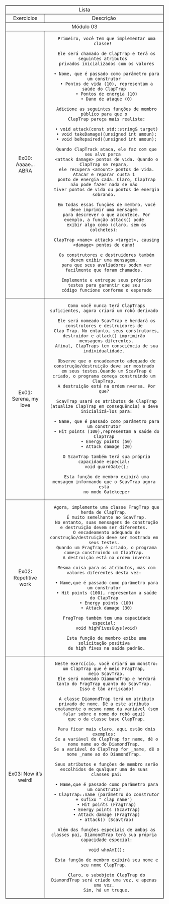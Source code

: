 <table border="1" width="300">

   <tr>
    <td  align="center"colspan="4">Lista</td>
   </tr>
  
   <tr>
      <td align="center">Exercicios</td>
      <td align="center"colspan="4">Descrição</td>
  </tr>
   <tr>
    <td  align="center"colspan="4">Módulo 03</td>
   </tr>
   <tr align="center">
    <td>Ex00: Aaaae... ABRA</td>
    <td>
      
      Primeiro, você tem que implementar uma classe! 
        
      Ele será chamado de ClapTrap e terá os seguintes atributos 
      privados inicializados com os valores
      
      • Nome, que é passado como parâmetro para um construtor
      • Pontos de vida (10), representam a saúde do ClapTrap
      • Pontos de energia (10)
      • Dano de ataque (0)
      
      Adicione as seguintes funções de membro público para que o
      ClapTrap pareça mais realista:
      
      • void attack(const std::string& target)
      • void takeDamage((unsigned int amoun);
      • void beRepaired((unsigned int amoun);
      
      Quando ClapTrack ataca, ele faz com que seu alvo perca 
      <attack damage> pontos de vida. Quando o ClapTrap se repara,
      ele recupera <amount> pontos de vida. Atacar e reparar custa 1
      ponto de energia cada. Claro, ClapTrap não pode fazer nada se não
      tiver pontos de vida ou pontos de energia sobrando.
       
      Em todas essas funções de membro, você deve imprimir uma mensagem
      para descrever o que acontece. Por exemplo, a função attack() pode
      exibir algo como (claro, sem os colchetes):
        
      ClapTrap <name> attacks <target>, causing <damage> pontos de dano!
        
      Os construtores e destruidores também devem exibir uma mensagem,
      para que seus avaliadores podem ver facilmente que foram chamados.
        
      Implemente e entregue seus próprios testes para garantir que seu
      código funcione conforme o esperado
   </tr>
   <tr align="center">
    <td>Ex01:<br> Serena, my love</td>
    <td>
      
      Como você nunca terá ClapTraps suficientes, agora criará um robô derivado
      
      Ele será nomeado ScavTrap e herdará os construtores e destruidores de
      Clap Trap. No entanto, seus construtores, destruidor e attack() imprimirão
      mensagens diferentes.
      Afinal, ClapTraps tem consciência de sua individualidade.
      
      Observe que o encadeamento adequado de construção/destruição deve ser mostrado
      em seus testes.Quando um ScavTrap é criado, o programa começa construindo um ClapTrap.
      A destruição está na ordem nversa. Por que?
      
      ScavTrap usará os atributos de ClapTrap (atualize ClapTrap em consequência) e deve
      inicializá-los para:
      
      • Name, que é passado como parâmetro para um construtor
      • Hit points (100),representam a saúde do ClapTrap
      • Energy points (50)
      • Attack damage (20)
      
      O ScavTrap também terá sua própria capacidade especial:
      void guardGate();
      
      Esta função de membro exibirá uma mensagem informando que o ScavTrap agora está
      no modo Gatekeeper
   </tr>
   <tr align="center">
    <td>Ex02: Repetitive work</td>
    <td>
      
      Agora, implemente uma classe FragTrap que herda de ClapTrap.
      É muito semelhante ao ScavTrap.
      No entanto, suas mensagens de construção e destruição devem ser diferentes.
      O encadeamento adequado de construção/destruição deve ser mostrado em seus testes.
      Quando um FragTrap é criado, o programa começa construindo um ClapTrap.
      A destruição está na ordem inversa
      
      Mesma coisa para os atributos, mas com valores diferentes desta vez:
      
      • Name,que é passado como parâmetro para um construtor
      • Hit points (100), representam a saúde do ClapTrap
      • Energy points (100)
      • Attack damage (30)
      
      FragTrap também tem uma capacidade especial:
      void highFivesGuys(void)
      
      Esta função de membro exibe uma solicitação positiva
      de high fives na saída padrão.
   </tr>
   <tr align="center">
    <td>Ex03: Now it’s weird!</td>
    <td>
      
      Neste exercício, você criará um monstro: um ClapTrap que é meio FragTrap,
      meio ScavTrap.
      Ele será nomeado DiamondTrap e herdará tanto do FragTrap quanto do ScavTrap.
      Isso é tão arriscado!
      
      A classe DiamondTrap terá um atributo privado de nome. Dê a este atributo
      exatamente o mesmo nome da variável (sem falar sobre o nome do robô aqui)
      que o da classe base ClapTrap.
      
      Para ficar mais claro, aqui estão dois exemplos:
      Se a variável do ClapTrap for name, dê o nome name ao do DiamondTrap.
      Se a variável do ClapTrap for _name, dê o nome _name ao do DiamondTrap.
      
      Seus atributos e funções de membro serão escolhidos de qualquer uma de suas
      classes pai:
      
      • Name,que é passado como parâmetro para um construtor
      • ClapTrap::name (parâmetro do construtor + sufixo "_clap_name")
      • Hit points (FragTrap)
      • Energy points (ScavTrap)
      • Attack damage (FragTrap)
      • attack() (Scavtrap)
      
      Além das funções especiais de ambas as classes pai, DiamondTrap terá sua própria
      capacidade especial:
      
      void whoAmI();
      
      Esta função de membro exibirá seu nome e seu nome ClapTrap.
      
      Claro, o subobjeto ClapTrap do DiamondTrap será criado uma vez, e apenas uma vez.
      Sim, há um truque.
    
   </tr>

</table>
